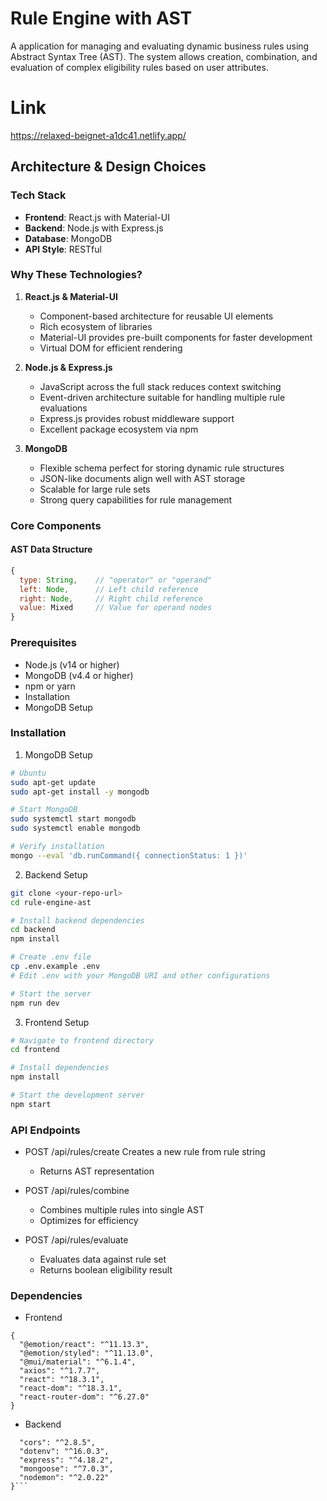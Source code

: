 

# Rule Engine with AST


A application for managing and evaluating dynamic business rules using Abstract Syntax Tree (AST). The system allows creation, combination, and evaluation of complex eligibility rules based on user attributes.

# Link
https://relaxed-beignet-a1dc41.netlify.app/

## Architecture & Design Choices

### Tech Stack
- **Frontend**: React.js with Material-UI
- **Backend**: Node.js with Express.js
- **Database**: MongoDB
- **API Style**: RESTful

### Why These Technologies?

1. **React.js & Material-UI**
   - Component-based architecture for reusable UI elements
   - Rich ecosystem of libraries
   - Material-UI provides pre-built components for faster development
   - Virtual DOM for efficient rendering

2. **Node.js & Express.js**
   - JavaScript across the full stack reduces context switching
   - Event-driven architecture suitable for handling multiple rule evaluations
   - Express.js provides robust middleware support
   - Excellent package ecosystem via npm

3. **MongoDB**
   - Flexible schema perfect for storing dynamic rule structures
   - JSON-like documents align well with AST storage
   - Scalable for large rule sets
   - Strong query capabilities for rule management

### Core Components

#### AST Data Structure
```javascript
{
  type: String,    // "operator" or "operand"
  left: Node,      // Left child reference
  right: Node,     // Right child reference
  value: Mixed     // Value for operand nodes
}
```

### Prerequisites
- Node.js (v14 or higher)
- MongoDB (v4.4 or higher)
- npm or yarn
- Installation
- MongoDB Setup

### Installation
1. MongoDB Setup
```bash
# Ubuntu
sudo apt-get update
sudo apt-get install -y mongodb

# Start MongoDB
sudo systemctl start mongodb
sudo systemctl enable mongodb

# Verify installation
mongo --eval 'db.runCommand({ connectionStatus: 1 })'
```
2. Backend Setup
```bash # Clone the repository
git clone <your-repo-url>
cd rule-engine-ast

# Install backend dependencies
cd backend
npm install

# Create .env file
cp .env.example .env
# Edit .env with your MongoDB URI and other configurations

# Start the server
npm run dev
```
3. Frontend Setup
```bash
# Navigate to frontend directory
cd frontend

# Install dependencies
npm install

# Start the development server
npm start
```

### API Endpoints
- POST /api/rules/create Creates a new rule from rule string
  - Returns AST representation


- POST /api/rules/combine
  - Combines multiple rules into single AST
  - Optimizes for efficiency

- POST /api/rules/evaluate
  - Evaluates data against rule set
  - Returns boolean eligibility result

### Dependencies
- Frontend
``` 
{
  "@emotion/react": "^11.13.3",
  "@emotion/styled": "^11.13.0",
  "@mui/material": "^6.1.4",
  "axios": "^1.7.7",
  "react": "^18.3.1",
  "react-dom": "^18.3.1",
  "react-router-dom": "^6.27.0"
}
```

- Backend
``` {
  "cors": "^2.8.5",
  "dotenv": "^16.0.3",
  "express": "^4.18.2",
  "mongoose": "^7.0.3",
  "nodemon": "^2.0.22"
}```
